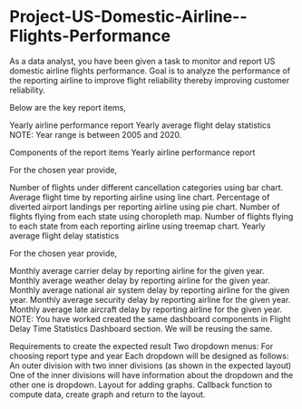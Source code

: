 # Project-US-Domestic-Airline--Flights-Performance
As a data analyst, you have been given a task to monitor and report US domestic airline flights performance. Goal is to analyze the performance of the reporting airline to improve flight reliability thereby improving customer reliability.

Below are the key report items,

Yearly airline performance report 
Yearly average flight delay statistics
NOTE: Year range is between 2005 and 2020.

Components of the report items
Yearly airline performance report

For the chosen year provide,

Number of flights under different cancellation categories using bar chart.
Average flight time by reporting airline using line chart.
Percentage of diverted airport landings per reporting airline using pie chart.
Number of flights flying from each state using choropleth map.
Number of flights flying to each state from each reporting airline using treemap chart.
Yearly average flight delay statistics

For the chosen year provide,

Monthly average carrier delay by reporting airline for the given year.
Monthly average weather delay by reporting airline for the given year.
Monthly average national air system delay by reporting airline for the given year.
Monthly average security delay by reporting airline for the given year.
Monthly average late aircraft delay by reporting airline for the given year.
NOTE: You have worked created the same dashboard components in Flight Delay Time Statistics Dashboard section. We will be reusing the same.

Requirements to create the expected result
Two dropdown menus: For choosing report type and year
Each dropdown will be designed as follows:
An outer division with two inner divisions (as shown in the expected layout)
One of the inner divisions will have information about the dropdown and the other one is dropdown.
Layout for adding graphs.
Callback function to compute data, create graph and return to the layout.

